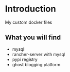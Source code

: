 # Introduction

My custom docker files

## What you will find

- mysql
- rancher-server with mysql
- pypi registry
- ghost blogging platform

